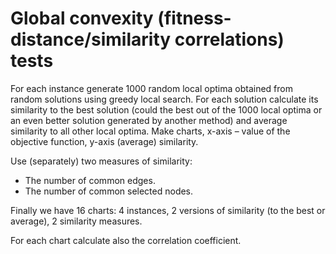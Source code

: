 # Global convexity (fitness-distance/similarity correlations) tests

For each instance generate 1000 random local optima obtained from random
solutions using greedy local search. For each solution calculate its similarity
to the best solution (could the best out of the 1000 local optima or an even
better solution generated by another method) and average similarity to all other
local optima. Make charts, x-axis – value of the objective function, y-axis
(average) similarity.

Use (separately) two measures of similarity:

- The number of common edges.
- The number of common selected nodes.

Finally we have 16 charts: 4 instances, 2 versions of similarity (to the best or
average), 2 similarity measures.

For each chart calculate also the correlation coefficient.

